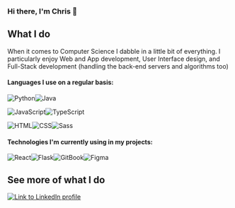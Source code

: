 ### Hi there, I'm Chris 👋

## What I do
When it comes to Computer Science I dabble in a little bit of everything. I particularly enjoy Web and App development, User Interface design, and Full-Stack development (handling the back-end servers and algorithms too)

#### Languages I use on a regular basis:

<img alt="Python" src="https://img.shields.io/badge/Python-FFD43B?style=for-the-badge&logo=python&logoColor=blue"/><img alt="Java" src="https://img.shields.io/badge/java-%23ED8B00.svg?style=for-the-badge&logo=java&logoColor=white"/>

<img alt="JavaScript" src="https://img.shields.io/badge/JavaScript-323330?style=for-the-badge&logo=javascript&logoColor=F7DF1E"/><img alt="TypeScript" src="https://img.shields.io/badge/TypeScript-007ACC?style=for-the-badge&logo=typescript&logoColor=white"/>

<img alt="HTML" src="https://img.shields.io/badge/HTML5-E34F26?style=for-the-badge&logo=html5&logoColor=white"/><img alt="CSS" src="https://img.shields.io/badge/CSS3-1572B6?style=for-the-badge&logo=css3&logoColor=white"/><img alt="Sass" src="https://img.shields.io/badge/Sass-CC6699?style=for-the-badge&logo=sass&logoColor=white"/>

#### Technologies I'm currently using in my projects:

<img alt="React" src="https://img.shields.io/badge/React-20232A?style=for-the-badge&logo=react&logoColor=61DAFB"/><img alt="Flask" src="https://img.shields.io/badge/Flask-000000?style=for-the-badge&logo=flask&logoColor=white"/><img alt="GitBook" src="https://img.shields.io/badge/GitBook-7B36ED?style=for-the-badge&logo=gitbook&logoColor=white"/><img alt="Figma" src="https://img.shields.io/badge/Figma-F24E1E?style=for-the-badge&logo=figma&logoColor=white"/>

## See more of what I do
<a href="https://www.linkedin.com/in/chriswilson01"><img alt="Link to LinkedIn profile" src="https://img.shields.io/badge/LinkedIn-0077B5?style=for-the-badge&logo=linkedin&logoColor=white"/></a>

<!--
Here are some ideas to get you started:

- 🔭 I’m currently working on ...
- 🌱 I’m currently learning ...
- 👯 I’m looking to collaborate on ...
- 🤔 I’m looking for help with ...
- 💬 Ask me about ...
- 📫 How to reach me: ...
- 😄 Pronouns: ...
- ⚡ Fun fact: ...
-->
